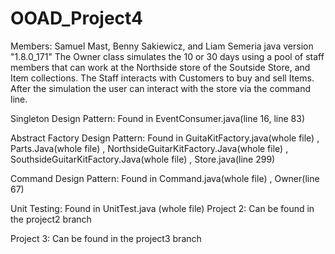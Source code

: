 # OOAD_Project4
Members: Samuel Mast, Benny Sakiewicz, and Liam Semeria
java version "1.8.0_171"
The Owner class simulates the 10 or 30 days using a pool of staff members that can work at the Northside store of the Soutside Store, and Item collections.
The Staff interacts with Customers to buy and sell Items.
After the simulation the user can interact with the store via the command line.

Singleton Design Pattern: Found in EventConsumer.java(line 16, line 83)

Abstract Factory Design Pattern: Found in GuitaKitFactory.java(whole file) , Parts.Java(whole file) , NorthsideGuitarKitFactory.Java(whole file) , SouthsideGuitarKitFactory.Java(whole file) , Store.java(line 299)

Command Design Pattern: Found in Command.java(whole file) , Owner(line 67)

Unit Testing: Found in UnitTest.java (whole file)
Project 2: Can be found in the project2 branch

Project 3: Can be found in the project3 branch
